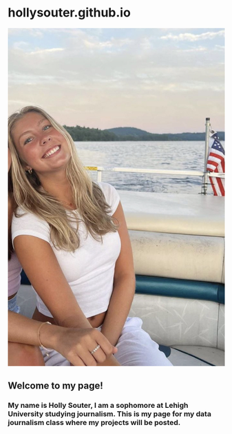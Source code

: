 # hollysouter.github.io


![Profile image](https://github.com/hollysouter/hollysouter.github.io/blob/main/IMG_3769.jpg?raw=true)

## Welcome to my page!
### My name is Holly Souter, I am a sophomore at Lehigh University studying journalism. This is my page for my data journalism class where my projects will be posted. 
